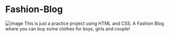# Fashion-Blog
![image](https://user-images.githubusercontent.com/63540418/123605649-b1944b80-d819-11eb-8116-4ed9839ca445.png)
This is just a practice project using HTML and CSS, A Fashion Blog where you can buy some clothes for boys, girls and couple!
